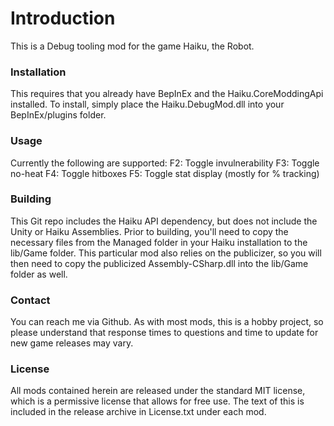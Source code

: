 
[//]: # ( Haiku Debug Mod )

# Introduction
This is a Debug tooling mod for the game Haiku, the Robot. 

### Installation
This requires that you already have BepInEx and the Haiku.CoreModdingApi installed.  To install, simply place the Haiku.DebugMod.dll into your BepInEx/plugins folder.

### Usage
Currently the following are supported:
F2: Toggle invulnerability
F3: Toggle no-heat
F4: Toggle hitboxes
F5: Toggle stat display (mostly for % tracking)

### Building
This Git repo includes the Haiku API dependency, but does not include the Unity or Haiku Assemblies.  Prior to building, you'll need to copy the necessary files from the Managed folder in your Haiku installation to the lib/Game folder.  This particular mod also relies on the publicizer, so you will then need to copy the publicized Assembly-CSharp.dll into the lib/Game folder as well.

### Contact
You can reach me via Github.  As with most mods, this is a hobby project, so please understand that response times to questions and time to update for new game releases may vary.

### License
All mods contained herein are released under the standard MIT license, which is a permissive license that allows for free use.  The text of this is included in the release archive in License.txt under each mod.